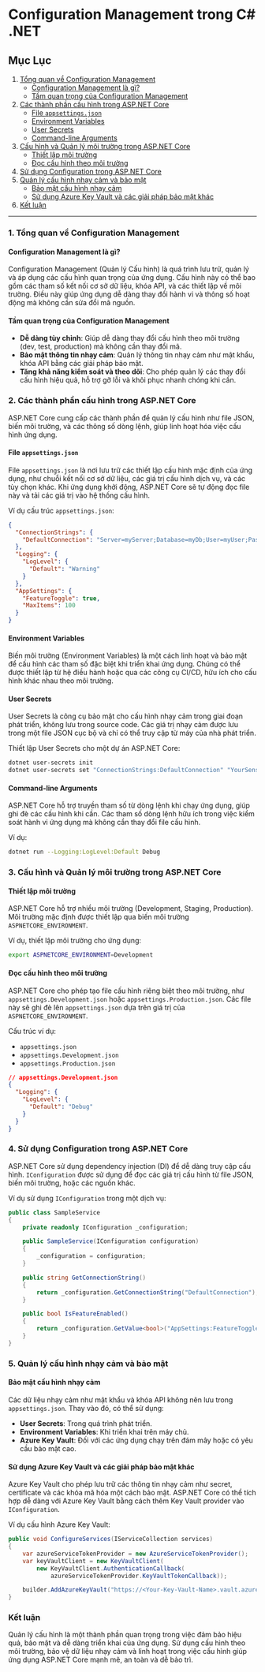 # Configuration Management trong C# .NET

## Mục Lục

1. [Tổng quan về Configuration Management](#1-tổng-quan-về-configuration-management)
    - [Configuration Management là gì?](#configuration-management-là-gì)
    - [Tầm quan trọng của Configuration Management](#tầm-quan-trọng-của-configuration-management)
2. [Các thành phần cấu hình trong ASP.NET Core](#2-các-thành-phần-cấu-hình-trong-aspnet-core)
    - [File `appsettings.json`](#file-appsettingsjson)
    - [Environment Variables](#environment-variables)
    - [User Secrets](#user-secrets)
    - [Command-line Arguments](#command-line-arguments)
3. [Cấu hình và Quản lý môi trường trong ASP.NET Core](#3-cấu-hình-và-quản-lý-môi-trường-trong-aspnet-core)
    - [Thiết lập môi trường](#thiết-lập-môi-trường)
    - [Đọc cấu hình theo môi trường](#đọc-cấu-hình-theo-môi-trường)
4. [Sử dụng Configuration trong ASP.NET Core](#4-sử-dụng-configuration-trong-aspnet-core)
5. [Quản lý cấu hình nhạy cảm và bảo mật](#5-quản-lý-cấu-hình-nhạy-cảm-và-bảo-mật)
    - [Bảo mật cấu hình nhạy cảm](#bảo-mật-cấu-hình-nhạy-cảm)
    - [Sử dụng Azure Key Vault và các giải pháp bảo mật khác](#sử-dụng-azure-key-vault-và-các-giải-pháp-bảo-mật-khác)
6. [Kết luận](#kết-luận)

---

### 1. Tổng quan về Configuration Management

#### Configuration Management là gì?

Configuration Management (Quản lý Cấu hình) là quá trình lưu trữ, quản lý và áp dụng các cấu hình quan trọng của ứng
dụng. Cấu hình này có thể bao gồm các tham số kết nối cơ sở dữ liệu, khóa API, và các thiết lập về môi trường. Điều này
giúp ứng dụng dễ dàng thay đổi hành vi và thông số hoạt động mà không cần sửa đổi mã nguồn.

#### Tầm quan trọng của Configuration Management

- **Dễ dàng tùy chỉnh**: Giúp dễ dàng thay đổi cấu hình theo môi trường (dev, test, production) mà không cần thay đổi
  mã.
- **Bảo mật thông tin nhạy cảm**: Quản lý thông tin nhạy cảm như mật khẩu, khóa API bằng các giải pháp bảo mật.
- **Tăng khả năng kiểm soát và theo dõi**: Cho phép quản lý các thay đổi cấu hình hiệu quả, hỗ trợ gỡ lỗi và khôi phục
  nhanh chóng khi cần.

### 2. Các thành phần cấu hình trong ASP.NET Core

ASP.NET Core cung cấp các thành phần để quản lý cấu hình như file JSON, biến môi trường, và các thông số dòng lệnh, giúp
linh hoạt hóa việc cấu hình ứng dụng.

#### File `appsettings.json`

File `appsettings.json` là nơi lưu trữ các thiết lập cấu hình mặc định của ứng dụng, như chuỗi kết nối cơ sở dữ liệu,
các giá trị cấu hình dịch vụ, và các tùy chọn khác. Khi ứng dụng khởi động, ASP.NET Core sẽ tự động đọc file này và tải
các giá trị vào hệ thống cấu hình.

Ví dụ cấu trúc `appsettings.json`:

```json
{
  "ConnectionStrings": {
    "DefaultConnection": "Server=myServer;Database=myDb;User=myUser;Password=myPass;"
  },
  "Logging": {
    "LogLevel": {
      "Default": "Warning"
    }
  },
  "AppSettings": {
    "FeatureToggle": true,
    "MaxItems": 100
  }
}
```

#### Environment Variables

Biến môi trường (Environment Variables) là một cách linh hoạt và bảo mật để cấu hình các tham số đặc biệt khi triển khai
ứng dụng. Chúng có thể được thiết lập từ hệ điều hành hoặc qua các công cụ CI/CD, hữu ích cho cấu hình khác nhau theo
môi trường.

#### User Secrets

User Secrets là công cụ bảo mật cho cấu hình nhạy cảm trong giai đoạn phát triển, không lưu trong source code. Các giá
trị nhạy cảm được lưu trong một file JSON cục bộ và chỉ có thể truy cập từ máy của nhà phát triển.

Thiết lập User Secrets cho một dự án ASP.NET Core:

```bash
dotnet user-secrets init
dotnet user-secrets set "ConnectionStrings:DefaultConnection" "YourSensitiveConnectionString"
```

#### Command-line Arguments

ASP.NET Core hỗ trợ truyền tham số từ dòng lệnh khi chạy ứng dụng, giúp ghi đè các cấu hình khi cần. Các tham số dòng
lệnh hữu ích trong việc kiểm soát hành vi ứng dụng mà không cần thay đổi file cấu hình.

Ví dụ:

```bash
dotnet run --Logging:LogLevel:Default Debug
```

### 3. Cấu hình và Quản lý môi trường trong ASP.NET Core

#### Thiết lập môi trường

ASP.NET Core hỗ trợ nhiều môi trường (Development, Staging, Production). Môi trường mặc định được thiết lập qua biến môi
trường `ASPNETCORE_ENVIRONMENT`.

Ví dụ, thiết lập môi trường cho ứng dụng:

```bash
export ASPNETCORE_ENVIRONMENT=Development
```

#### Đọc cấu hình theo môi trường

ASP.NET Core cho phép tạo file cấu hình riêng biệt theo môi trường, như `appsettings.Development.json` hoặc
`appsettings.Production.json`. Các file này sẽ ghi đè lên `appsettings.json` dựa trên giá trị của
`ASPNETCORE_ENVIRONMENT`.

Cấu trúc ví dụ:

- `appsettings.json`
- `appsettings.Development.json`
- `appsettings.Production.json`

```json
// appsettings.Development.json
{
  "Logging": {
    "LogLevel": {
      "Default": "Debug"
    }
  }
}
```

### 4. Sử dụng Configuration trong ASP.NET Core

ASP.NET Core sử dụng dependency injection (DI) để dễ dàng truy cập cấu hình. `IConfiguration` được sử dụng để đọc các
giá trị cấu hình từ file JSON, biến môi trường, hoặc các nguồn khác.

Ví dụ sử dụng `IConfiguration` trong một dịch vụ:

```csharp
public class SampleService
{
    private readonly IConfiguration _configuration;

    public SampleService(IConfiguration configuration)
    {
        _configuration = configuration;
    }

    public string GetConnectionString()
    {
        return _configuration.GetConnectionString("DefaultConnection");
    }

    public bool IsFeatureEnabled()
    {
        return _configuration.GetValue<bool>("AppSettings:FeatureToggle");
    }
}
```

### 5. Quản lý cấu hình nhạy cảm và bảo mật

#### Bảo mật cấu hình nhạy cảm

Các dữ liệu nhạy cảm như mật khẩu và khóa API không nên lưu trong `appsettings.json`. Thay vào đó, có thể sử dụng:

- **User Secrets**: Trong quá trình phát triển.
- **Environment Variables**: Khi triển khai trên máy chủ.
- **Azure Key Vault**: Đối với các ứng dụng chạy trên đám mây hoặc có yêu cầu bảo mật cao.

#### Sử dụng Azure Key Vault và các giải pháp bảo mật khác

Azure Key Vault cho phép lưu trữ các thông tin nhạy cảm như secret, certificate và các khóa mã hóa một cách bảo mật.
ASP.NET Core có thể tích hợp dễ dàng với Azure Key Vault bằng cách thêm Key Vault provider vào `IConfiguration`.

Ví dụ cấu hình Azure Key Vault:

```csharp
public void ConfigureServices(IServiceCollection services)
{
    var azureServiceTokenProvider = new AzureServiceTokenProvider();
    var keyVaultClient = new KeyVaultClient(
        new KeyVaultClient.AuthenticationCallback(
            azureServiceTokenProvider.KeyVaultTokenCallback));

    builder.AddAzureKeyVault("https://<Your-Key-Vault-Name>.vault.azure.net/", keyVaultClient, new DefaultKeyVaultSecretManager());
}
```

### Kết luận

Quản lý cấu hình là một thành phần quan trọng trong việc đảm bảo hiệu quả, bảo mật và dễ dàng triển khai của ứng dụng.
Sử dụng cấu hình theo môi trường, bảo vệ dữ liệu nhạy cảm và linh hoạt trong việc cấu hình giúp ứng dụng ASP.NET Core
mạnh mẽ, an toàn và dễ bảo trì.
